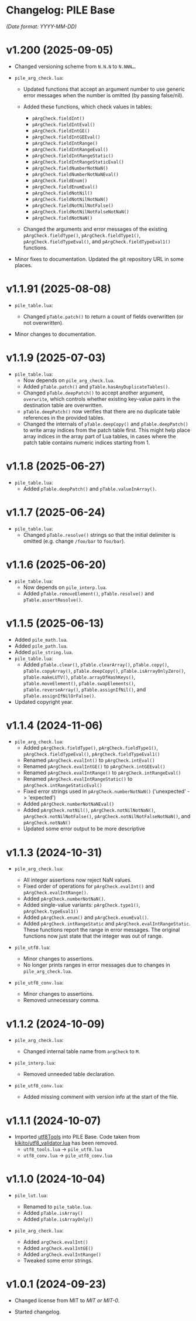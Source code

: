 # Changelog: PILE Base

*(Date format: YYYY-MM-DD)*

# v1.200 (2025-09-05)
* Changed versioning scheme from `N.N.N` to `N.NNN…`.

* `pile_arg_check.lua`:
  * Updated functions that accept an argument number to use generic error messages when the number is omitted (by passing false/nil).

  * Added these functions, which check values in tables:
    * `pArgCheck.fieldInt()`
    * `pArgCheck.fieldIntEval()`
    * `pArgCheck.fieldIntGE()`
    * `pArgCheck.fieldIntGEEval()`
    * `pArgCheck.fieldIntRange()`
    * `pArgCheck.fieldIntRangeEval()`
    * `pArgCheck.fieldIntRangeStatic()`
    * `pArgCheck.fieldIntRangeStaticEval()`
    * `pArgCheck.fieldNumberNotNaN()`
    * `pArgCheck.fieldNumberNotNaNEval()`
    * `pArgCheck.fieldEnum()`
    * `pArgCheck.fieldEnumEval()`
    * `pArgCheck.fieldNotNil()`
    * `pArgCheck.fieldNotNilNotNaN()`
    * `pArgCheck.fieldNotNilNotFalse()`
    * `pArgCheck.fieldNotNilNotFalseNotNaN()`
    * `pArgCheck.fieldNotNaN()`

  * Changed the arguments and error messages of the existing `pArgCheck.fieldType()`, `pArgCheck.fieldType1()`, `pArgCheck.fieldTypeEval()`, and `pArgCheck.fieldTypeEval1()` functions.

* Minor fixes to documentation. Updated the git repository URL in some places.


# v1.1.91 (2025-08-08)
* `pile_table.lua`:
  * Changed `pTable.patch()` to return a count of fields overwritten (or not overwritten).

* Minor changes to documentation.


# v1.1.9 (2025-07-03)
* `pile_table.lua`:
  * Now depends on `pile_arg_check.lua`.
  * Added `pTable.patch()` and `pTable.hasAnyDuplicateTables()`.
  * Changed `pTable.deepPatch()` to accept another argument, `overwrite`, which controls whether existing key-value pairs in the destination table are overwritten.
  * `pTable.deepPatch()` now verifies that there are no duplicate table references in the provided tables.
  * Changed the internals of `pTable.deepCopy()` and `pTable.deepPatch()` to write array indices from the patch table first. This might help place array indices in the array part of Lua tables, in cases where the patch table contains numeric indices starting from 1.


# v1.1.8 (2025-06-27)
* `pile_table.lua`:
  * Added `pTable.deepPatch()` and `pTable.valueInArray()`.


# v1.1.7 (2025-06-24)
* `pile_table.lua`:
  * Changed `pTable.resolve()` strings so that the initial delimiter is omitted (e.g. change `/foo/bar` to `foo/bar`).


# v1.1.6 (2025-06-20)
* `pile_table.lua`:
  * Now depends on `pile_interp.lua`.
  * Added `pTable.removeElement()`, `pTable.resolve()` and `pTable.assertResolve()`.


# v1.1.5 (2025-06-13)
* Added `pile_math.lua`.
* Added `pile_path.lua`.
* Added `pile_string.lua`.
* `pile_table.lua`:
  * Added `pTable.clear()`, `pTable.clearArray()`, `pTable.copy()`, `pTable.copyArray()`, `pTable.deepCopy()`, `pTable.isArrayOnlyZero()`, `pTable.makeLUTV()`, `pTable.arrayOfHashKeys()`, `pTable.moveElement()`, `pTable.swapElements()`, `pTable.reverseArray()`, `pTable.assignIfNil()`, and `pTable.assignIfNilOrFalse()`.
* Updated copyright year.


# v1.1.4 (2024-11-06)
* `pile_arg_check.lua`:
  * Added `pArgCheck.fieldType()`, `pArgCheck.fieldType1()`, `pArgCheck.fieldTypeEval()`, `pArgCheck.fieldTypeEval1()`
  * Renamed `pArgCheck.evalInt()` to `pArgCheck.intEval()`
  * Renamed `pArgCheck.evalIntGE()` to `pArgCheck.intGEEval()`
  * Renamed `pArgCheck.evalIntRange()` to `pArgCheck.intRangeEval()`
  * Renamed `pArgCheck.evalIntRangeStatic()` to `pArgCheck.intRangeStaticEval()`
  * Fixed error strings used in `pArgCheck.numberNotNaN()` ('unexpected' -> 'expected')
  * Added `pArgCheck.numberNotNaNEval()`
  * Added `pArgCheck.notNil()`, `pArgCheck.notNilNotNaN()`, `pArgCheck.notNilNotFalse()`, `pArgCheck.notNilNotFalseNotNaN()`, and `pArgCheck.notNaN()`
  * Updated some error output to be more descriptive


# v1.1.3 (2024-10-31)

* `pile_arg_check.lua`:
  * All integer assertions now reject NaN values.
  * Fixed order of operations for `pArgCheck.evalInt()` and `pArgCheck.evalIntRange()`.
  * Added `pArgCheck.numberNotNaN()`.
  * Added single-value variants: `pArgCheck.type1()`, `pArgCheck.typeEval1()`
  * Added `pArgCheck.enum()` and `pArgCheck.enumEval()`.
  * Added `pArgCheck.intRangeStatic` and `pArgCheck.evalIntRangeStatic`. These functions report the range in error messages. The original functions now just state that the integer was out of range.

* `pile_utf8.lua`:
  * Minor changes to assertions.
  * No longer prints ranges in error messages due to changes in `pile_arg_check.lua`.

* `pile_utf8_conv.lua`:
  * Minor changes to assertions.
  * Removed unnecessary comma.


# v1.1.2 (2024-10-09)

* `pile_arg_check.lua`:
  * Changed internal table name from `argCheck` to `M`.

* `pile_interp.lua`:
  * Removed unneeded table declaration.

* `pile_utf8_conv.lua`:
  * Added missing comment with version info at the start of the file.


# v1.1.1 (2024-10-07)

* Imported [utf8Tools](https://github.com/rabbitboots/utf8_tools) into PILE Base. Code taken from [kikito/utf8_validator.lua](https://github.com/kikito/utf8_validator.lua) has been removed.
  * `utf8_tools.lua` -> `pile_utf8.lua`
  * `utf8_conv.lua` -> `pile_utf8_conv.lua`


# v1.1.0 (2024-10-04)

* `pile_lut.lua`:
  * Renamed to `pile_table.lua`.
  * Added `pTable.isArray()`
  * Added `pTable.isArrayOnly()`

* `pile_arg_check.lua`:
  * Added `argCheck.evalInt()`
  * Added `argCheck.evalIntGE()`
  * Added `argCheck.evalIntRange()`
  * Tweaked some error strings.


# v1.0.1 (2024-09-23)

* Changed license from MIT to *MIT or MIT-0*.

* Started changelog.
